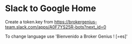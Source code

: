 # Slack to Google Home
Create a token.key from https://brokergenius-team.slack.com/apps/A0F7YS25R-bots?next_id=0

To change language use 'Bienvenido a Broker Genius ! [=es]'
